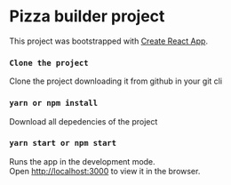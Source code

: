 # Pizza builder project

This project was bootstrapped with [Create React App](https://github.com/facebook/create-react-app).

### `Clone the project`
Clone the project downloading it from github in your git cli

### `yarn or npm install`
Download all depedencies of the project

### `yarn start or npm start`

Runs the app in the development mode.\
Open [http://localhost:3000](http://localhost:3000) to view it in the browser.
